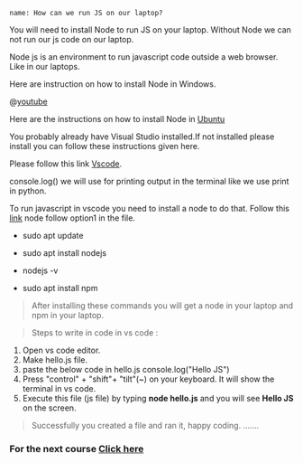 ```ngMeta
name: How can we run JS on our laptop?
```

You will need to install Node to run JS on your laptop. Without Node we can not run our js code on our laptop.  

Node js is an environment to run javascript code outside a web browser. Like in our laptops.  

Here are instruction on how to install Node in Windows.  

@[youtube](gHuIKptS0Qg)  

Here are the instructions on how to install Node in [Ubuntu](https://www.geeksforgeeks.org/installation-of-node-js-on-linux/)  


You probably already have Visual Studio installed.If not installed please install you can follow these instructions given here.  


Please follow this link [Vscode](https://linuxize.com/post/how-to-install-visual-studio-code-on-ubuntu-20-04/).  

console.log() we will use for printing output in the terminal like we use print in python.  

To run javascript in vscode you need to install a node to do that. Follow this [link](https://www.digitalocean.com/community/tutorials/how-to-install-node-js-on-ubuntu-20-04) node follow option1 in the file.   

- sudo apt update

- sudo apt install nodejs

- nodejs -v

- sudo apt install npm

> After installing these commands you will get a node in your laptop and npm in your laptop.

> Steps to write in code in vs code :

1. Open vs code editor.
2. Make hello.js file.
3. paste the below code in hello.js
        console.log("Hello JS")
4. Press "control" + "shift"+ "tilt"(~) on your keyboard. It will show the terminal in vs code.
5. Execute this file (js file) by typing **node hello.js** and you will see **Hello JS** on the screen.

> Successfully you created a file and ran it, happy coding. …….

### For the next course [Click here](https://www.merakilearn.org/course/136/exercise/3524)

